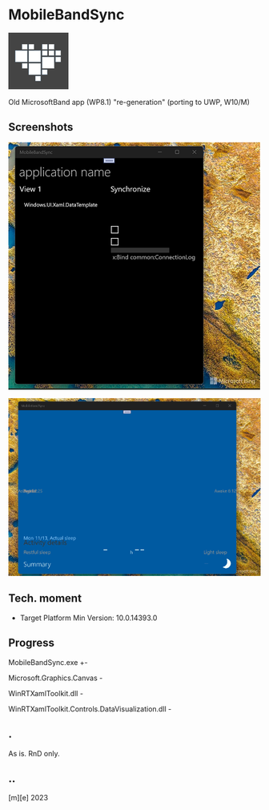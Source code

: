 # MobileBandSync
![image](/Images/ms_heart.png)

Old MicrosoftBand app (WP8.1) "re-generation" (porting to UWP, W10/M)

## Screenshots

![image](/Images/shot1.png)

![image](/Images/shot2.png)

## Tech. moment

- Target Platform Min Version: 10.0.14393.0

## Progress

MobileBandSync.exe +-

Microsoft.Graphics.Canvas - 

WinRTXamlToolkit.dll -

WinRTXamlToolkit.Controls.DataVisualization.dll -

## .
As is. RnD only.

## ..
[m][e] 2023

